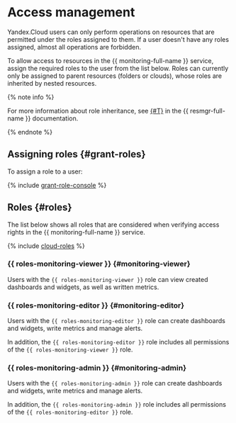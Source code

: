 # Access management

Yandex.Cloud users can only perform operations on resources that are permitted under the roles assigned to them.
If a user doesn't have any roles assigned, almost all operations are forbidden.

To allow access to resources in the {{ monitoring-full-name }} service, assign the required roles to the user from the list below. Roles can currently only be assigned to parent resources (folders or clouds), whose roles are inherited by nested resources.

{% note info %}

For more information about role inheritance, see [{#T}](../../resource-manager/concepts/resources-hierarchy.md#access-rights-inheritance) in the {{ resmgr-full-name }} documentation.

{% endnote %}

## Assigning roles {#grant-roles}

To assign a role to a user:

{% include [grant-role-console](../../_includes/grant-role-console.md) %}

## Roles {#roles}

The list below shows all roles that are considered when verifying access rights in the {{ monitoring-full-name }} service.

{% include [cloud-roles](../../_includes/cloud-roles.md) %}

### {{ roles-monitoring-viewer }} {#monitoring-viewer}

Users with the `{{ roles-monitoring-viewer }}` role can view created dashboards and widgets, as well as written metrics.

### {{ roles-monitoring-editor }} {#monitoring-editor}

Users with the `{{ roles-monitoring-editor }}` role can create dashboards and widgets, write metrics and manage alerts.

In addition, the `{{ roles-monitoring-editor }}` role includes all permissions of the `{{ roles-monitoring-viewer }}` role.

### {{ roles-monitoring-admin }} {#monitoring-admin}

Users with the `{{ roles-monitoring-admin }}` role can create dashboards and widgets, write metrics and manage alerts.

In addition, the `{{ roles-monitoring-admin }}` role includes all permissions of the `{{ roles-monitoring-editor }}` role.

